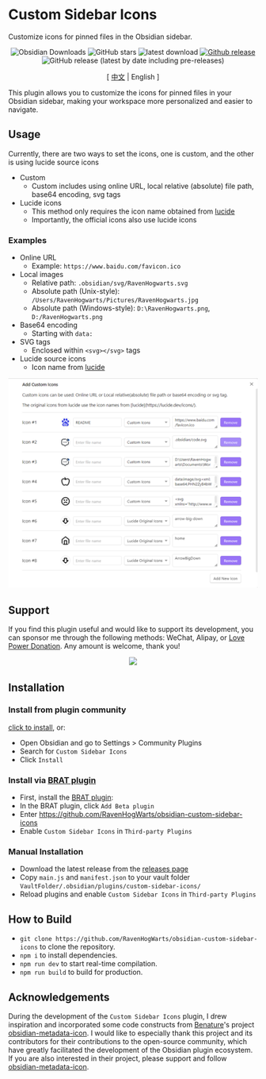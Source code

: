 # Custom Sidebar Icons

Customize icons for pinned files in the Obsidian sidebar.

<div align="center">

![Obsidian Downloads](https://img.shields.io/badge/dynamic/json?logo=obsidian&color=%23483699&label=downloads&query=%24%5B%22custom-sidebar-icons%22%5D.downloads&url=https%3A%2F%2Fraw.githubusercontent.com%2Fobsidianmd%2Fobsidian-releases%2Fmaster%2Fcommunity-plugin-stats.json) ![GitHub stars](https://img.shields.io/github/stars/RavenHogWarts/obsidian-custom-sidebar-icons?style=flat) ![latest download](https://img.shields.io/github/downloads/RavenHogWarts/obsidian-custom-sidebar-icons/latest/total?style=plastic) 
[![Github release](https://img.shields.io/github/manifest-json/v/RavenHogWarts/obsidian-custom-sidebar-icons?color=blue)](https://github.com/RavenHogWarts/obsidian-custom-sidebar-icons/releases/latest) ![GitHub release (latest by date including pre-releases)](https://img.shields.io/github/v/release/RavenHogWarts/obsidian-custom-sidebar-icons?include_prereleases&label=BRAT%20beta)

[ [中文](https://github.com/RavenHogWarts/obsidian-custom-sidebar-icons/blob/master/README_ZH.md) | English ]

</div>

This plugin allows you to customize the icons for pinned files in your Obsidian sidebar, making your workspace more personalized and easier to navigate.

## Usage

Currently, there are two ways to set the icons, one is custom, and the other is using lucide source icons
- Custom
  - Custom includes using online URL, local relative (absolute) file path, base64 encoding, svg tags
- Lucide icons
  - This method only requires the icon name obtained from [lucide](https://lucide.dev/icons/)
  - Importantly, the official icons also use lucide icons

### Examples

- Online URL
  - Example: `https://www.baidu.com/favicon.ico`
- Local images
  - Relative path: `.obsidian/svg/RavenHogwarts.svg`
  - Absolute path (Unix-style): `/Users/RavenHogwarts/Pictures/RavenHogwarts.jpg`
  - Absolute path (Windows-style): `D:\RavenHogwarts.png`, `D:/RavenHogwarts.png`
- Base64 encoding
  - Starting with `data:`
- SVG tags
  - Enclosed within `<svg></svg>` tags
- Lucide source icons
  - Icon name from [lucide](https://lucide.dev/icons/)

![Usage](attachment/Usage_EN.png)

## Support

If you find this plugin useful and would like to support its development, you can sponsor me through the following methods: WeChat, Alipay, or [Love Power Donation](https://afdian.net/a/ravenhogwarts). Any amount is welcome, thank you!

<p align="center">
<img src="https://s2.loli.net/2024/04/02/4lCUdaSf5bOXEPM.png" width="500px">
</p>

## Installation

### Install from plugin community

[click to install](https://obsidian.md/plugins?id=custom-sidebar-icons), or:

- Open Obsidian and go to Settings > Community Plugins
- Search for `Custom Sidebar Icons`
- Click `Install` 

### Install via [BRAT plugin](https://obsidian.md/plugins?id=obsidian42-brat)

- First, install the [BRAT plugin](https://obsidian.md/plugins?id=obsidian42-brat):
- In the BRAT plugin, click `Add Beta plugin`
- Enter https://github.com/RavenHogWarts/obsidian-custom-sidebar-icons
- Enable `Custom Sidebar Icons` in `Third-party Plugins`

### Manual Installation

- Download the latest release from the [releases page](https://github.com/RavenHogWarts/obsidian-custom-sidebar-icons/releases/latest)
- Copy `main.js` and `manifest.json` to your vault folder `VaultFolder/.obsidian/plugins/custom-sidebar-icons/`
- Reload plugins and enable `Custom Sidebar Icons` in `Third-party Plugins`

## How to Build

- `git clone https://github.com/RavenHogWarts/obsidian-custom-sidebar-icons` to clone the repository.
- `npm i` to install dependencies.
- `npm run dev` to start real-time compilation.
- `npm run build` to build for production.

## Acknowledgements

During the development of the `Custom Sidebar Icons` plugin, I drew inspiration and incorporated some code constructs from [Benature](https://github.com/Benature)'s project [obsidian-metadata-icon](https://github.com/Benature/obsidian-metadata-icon). I would like to especially thank this project and its contributors for their contributions to the open-source community, which have greatly facilitated the development of the Obsidian plugin ecosystem. If you are also interested in their project, please support and follow [obsidian-metadata-icon](https://github.com/Benature/obsidian-metadata-icon).
